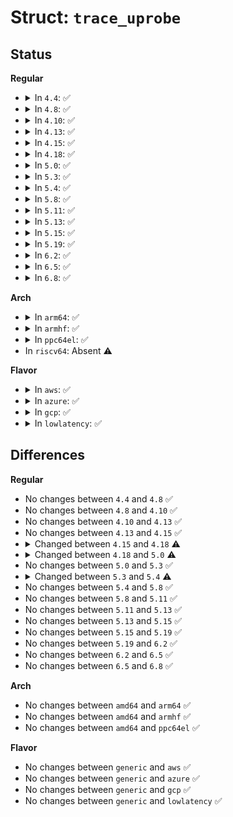 # Struct: <code>trace_uprobe</code>

## Status
<b>Regular</b>
<ul>
<li>
<details>
<summary>In <code>4.4</code>: ✅</summary>

```c
struct trace_uprobe {
    struct list_head list;
    struct trace_uprobe_filter filter;
    struct uprobe_consumer consumer;
    struct inode *inode;
    char *filename;
    long unsigned int offset;
    long unsigned int nhit;
    struct trace_probe tp;
};
```
</details>
</li>
<li>
<details>
<summary>In <code>4.8</code>: ✅</summary>

```c
struct trace_uprobe {
    struct list_head list;
    struct trace_uprobe_filter filter;
    struct uprobe_consumer consumer;
    struct inode *inode;
    char *filename;
    long unsigned int offset;
    long unsigned int nhit;
    struct trace_probe tp;
};
```
</details>
</li>
<li>
<details>
<summary>In <code>4.10</code>: ✅</summary>

```c
struct trace_uprobe {
    struct list_head list;
    struct trace_uprobe_filter filter;
    struct uprobe_consumer consumer;
    struct inode *inode;
    char *filename;
    long unsigned int offset;
    long unsigned int nhit;
    struct trace_probe tp;
};
```
</details>
</li>
<li>
<details>
<summary>In <code>4.13</code>: ✅</summary>

```c
struct trace_uprobe {
    struct list_head list;
    struct trace_uprobe_filter filter;
    struct uprobe_consumer consumer;
    struct inode *inode;
    char *filename;
    long unsigned int offset;
    long unsigned int nhit;
    struct trace_probe tp;
};
```
</details>
</li>
<li>
<details>
<summary>In <code>4.15</code>: ✅</summary>

```c
struct trace_uprobe {
    struct list_head list;
    struct trace_uprobe_filter filter;
    struct uprobe_consumer consumer;
    struct inode *inode;
    char *filename;
    long unsigned int offset;
    long unsigned int nhit;
    struct trace_probe tp;
};
```
</details>
</li>
<li>
<details>
<summary>In <code>4.18</code>: ✅</summary>

```c
struct trace_uprobe {
    struct list_head list;
    struct trace_uprobe_filter filter;
    struct uprobe_consumer consumer;
    struct path path;
    struct inode *inode;
    char *filename;
    long unsigned int offset;
    long unsigned int nhit;
    struct trace_probe tp;
};
```
</details>
</li>
<li>
<details>
<summary>In <code>5.0</code>: ✅</summary>

```c
struct trace_uprobe {
    struct dyn_event devent;
    struct trace_uprobe_filter filter;
    struct uprobe_consumer consumer;
    struct path path;
    struct inode *inode;
    char *filename;
    long unsigned int offset;
    long unsigned int ref_ctr_offset;
    long unsigned int nhit;
    struct trace_probe tp;
};
```
</details>
</li>
<li>
<details>
<summary>In <code>5.3</code>: ✅</summary>

```c
struct trace_uprobe {
    struct dyn_event devent;
    struct trace_uprobe_filter filter;
    struct uprobe_consumer consumer;
    struct path path;
    struct inode *inode;
    char *filename;
    long unsigned int offset;
    long unsigned int ref_ctr_offset;
    long unsigned int nhit;
    struct trace_probe tp;
};
```
</details>
</li>
<li>
<details>
<summary>In <code>5.4</code>: ✅</summary>

```c
struct trace_uprobe {
    struct dyn_event devent;
    struct uprobe_consumer consumer;
    struct path path;
    struct inode *inode;
    char *filename;
    long unsigned int offset;
    long unsigned int ref_ctr_offset;
    long unsigned int nhit;
    struct trace_probe tp;
};
```
</details>
</li>
<li>
<details>
<summary>In <code>5.8</code>: ✅</summary>

```c
struct trace_uprobe {
    struct dyn_event devent;
    struct uprobe_consumer consumer;
    struct path path;
    struct inode *inode;
    char *filename;
    long unsigned int offset;
    long unsigned int ref_ctr_offset;
    long unsigned int nhit;
    struct trace_probe tp;
};
```
</details>
</li>
<li>
<details>
<summary>In <code>5.11</code>: ✅</summary>

```c
struct trace_uprobe {
    struct dyn_event devent;
    struct uprobe_consumer consumer;
    struct path path;
    struct inode *inode;
    char *filename;
    long unsigned int offset;
    long unsigned int ref_ctr_offset;
    long unsigned int nhit;
    struct trace_probe tp;
};
```
</details>
</li>
<li>
<details>
<summary>In <code>5.13</code>: ✅</summary>

```c
struct trace_uprobe {
    struct dyn_event devent;
    struct uprobe_consumer consumer;
    struct path path;
    struct inode *inode;
    char *filename;
    long unsigned int offset;
    long unsigned int ref_ctr_offset;
    long unsigned int nhit;
    struct trace_probe tp;
};
```
</details>
</li>
<li>
<details>
<summary>In <code>5.15</code>: ✅</summary>

```c
struct trace_uprobe {
    struct dyn_event devent;
    struct uprobe_consumer consumer;
    struct path path;
    struct inode *inode;
    char *filename;
    long unsigned int offset;
    long unsigned int ref_ctr_offset;
    long unsigned int nhit;
    struct trace_probe tp;
};
```
</details>
</li>
<li>
<details>
<summary>In <code>5.19</code>: ✅</summary>

```c
struct trace_uprobe {
    struct dyn_event devent;
    struct uprobe_consumer consumer;
    struct path path;
    struct inode *inode;
    char *filename;
    long unsigned int offset;
    long unsigned int ref_ctr_offset;
    long unsigned int nhit;
    struct trace_probe tp;
};
```
</details>
</li>
<li>
<details>
<summary>In <code>6.2</code>: ✅</summary>

```c
struct trace_uprobe {
    struct dyn_event devent;
    struct uprobe_consumer consumer;
    struct path path;
    struct inode *inode;
    char *filename;
    long unsigned int offset;
    long unsigned int ref_ctr_offset;
    long unsigned int nhit;
    struct trace_probe tp;
};
```
</details>
</li>
<li>
<details>
<summary>In <code>6.5</code>: ✅</summary>

```c
struct trace_uprobe {
    struct dyn_event devent;
    struct uprobe_consumer consumer;
    struct path path;
    struct inode *inode;
    char *filename;
    long unsigned int offset;
    long unsigned int ref_ctr_offset;
    long unsigned int nhit;
    struct trace_probe tp;
};
```
</details>
</li>
<li>
<details>
<summary>In <code>6.8</code>: ✅</summary>

```c
struct trace_uprobe {
    struct dyn_event devent;
    struct uprobe_consumer consumer;
    struct path path;
    struct inode *inode;
    char *filename;
    long unsigned int offset;
    long unsigned int ref_ctr_offset;
    long unsigned int nhit;
    struct trace_probe tp;
};
```
</details>
</li>
</ul>
<b>Arch</b>
<ul>
<li>
<details>
<summary>In <code>arm64</code>: ✅</summary>

```c
struct trace_uprobe {
    struct dyn_event devent;
    struct uprobe_consumer consumer;
    struct path path;
    struct inode *inode;
    char *filename;
    long unsigned int offset;
    long unsigned int ref_ctr_offset;
    long unsigned int nhit;
    struct trace_probe tp;
};
```
</details>
</li>
<li>
<details>
<summary>In <code>armhf</code>: ✅</summary>

```c
struct trace_uprobe {
    struct dyn_event devent;
    struct uprobe_consumer consumer;
    struct path path;
    struct inode *inode;
    char *filename;
    long unsigned int offset;
    long unsigned int ref_ctr_offset;
    long unsigned int nhit;
    struct trace_probe tp;
};
```
</details>
</li>
<li>
<details>
<summary>In <code>ppc64el</code>: ✅</summary>

```c
struct trace_uprobe {
    struct dyn_event devent;
    struct uprobe_consumer consumer;
    struct path path;
    struct inode *inode;
    char *filename;
    long unsigned int offset;
    long unsigned int ref_ctr_offset;
    long unsigned int nhit;
    struct trace_probe tp;
};
```
</details>
</li>
<li>
In <code>riscv64</code>: Absent ⚠️
</li>
</ul>
<b>Flavor</b>
<ul>
<li>
<details>
<summary>In <code>aws</code>: ✅</summary>

```c
struct trace_uprobe {
    struct dyn_event devent;
    struct uprobe_consumer consumer;
    struct path path;
    struct inode *inode;
    char *filename;
    long unsigned int offset;
    long unsigned int ref_ctr_offset;
    long unsigned int nhit;
    struct trace_probe tp;
};
```
</details>
</li>
<li>
<details>
<summary>In <code>azure</code>: ✅</summary>

```c
struct trace_uprobe {
    struct dyn_event devent;
    struct uprobe_consumer consumer;
    struct path path;
    struct inode *inode;
    char *filename;
    long unsigned int offset;
    long unsigned int ref_ctr_offset;
    long unsigned int nhit;
    struct trace_probe tp;
};
```
</details>
</li>
<li>
<details>
<summary>In <code>gcp</code>: ✅</summary>

```c
struct trace_uprobe {
    struct dyn_event devent;
    struct uprobe_consumer consumer;
    struct path path;
    struct inode *inode;
    char *filename;
    long unsigned int offset;
    long unsigned int ref_ctr_offset;
    long unsigned int nhit;
    struct trace_probe tp;
};
```
</details>
</li>
<li>
<details>
<summary>In <code>lowlatency</code>: ✅</summary>

```c
struct trace_uprobe {
    struct dyn_event devent;
    struct uprobe_consumer consumer;
    struct path path;
    struct inode *inode;
    char *filename;
    long unsigned int offset;
    long unsigned int ref_ctr_offset;
    long unsigned int nhit;
    struct trace_probe tp;
};
```
</details>
</li>
</ul>

## Differences
<b>Regular</b>
<ul>
<li>
No changes between <code>4.4</code> and <code>4.8</code> ✅
</li>
<li>
No changes between <code>4.8</code> and <code>4.10</code> ✅
</li>
<li>
No changes between <code>4.10</code> and <code>4.13</code> ✅
</li>
<li>
No changes between <code>4.13</code> and <code>4.15</code> ✅
</li>
<li>
<details>
<summary>Changed between <code>4.15</code> and <code>4.18</code> ⚠️</summary>
<ul>
<li>
<b>Field added. </b>
<code>struct path path</code>
</li>
</ul>
</details>
</li>
<li>
<details>
<summary>Changed between <code>4.18</code> and <code>5.0</code> ⚠️</summary>
<ul>
<li>
<b>Field added. </b>
<code>struct dyn_event devent</code>
</li>
<li>
<b>Field added. </b>
<code>long unsigned int ref_ctr_offset</code>
</li>
<li>
<b>Field removed. </b>
<code>struct list_head list</code>
</li>
</ul>
</details>
</li>
<li>
No changes between <code>5.0</code> and <code>5.3</code> ✅
</li>
<li>
<details>
<summary>Changed between <code>5.3</code> and <code>5.4</code> ⚠️</summary>
<ul>
<li>
<b>Field removed. </b>
<code>struct trace_uprobe_filter filter</code>
</li>
</ul>
</details>
</li>
<li>
No changes between <code>5.4</code> and <code>5.8</code> ✅
</li>
<li>
No changes between <code>5.8</code> and <code>5.11</code> ✅
</li>
<li>
No changes between <code>5.11</code> and <code>5.13</code> ✅
</li>
<li>
No changes between <code>5.13</code> and <code>5.15</code> ✅
</li>
<li>
No changes between <code>5.15</code> and <code>5.19</code> ✅
</li>
<li>
No changes between <code>5.19</code> and <code>6.2</code> ✅
</li>
<li>
No changes between <code>6.2</code> and <code>6.5</code> ✅
</li>
<li>
No changes between <code>6.5</code> and <code>6.8</code> ✅
</li>
</ul>
<b>Arch</b>
<ul>
<li>
No changes between <code>amd64</code> and <code>arm64</code> ✅
</li>
<li>
No changes between <code>amd64</code> and <code>armhf</code> ✅
</li>
<li>
No changes between <code>amd64</code> and <code>ppc64el</code> ✅
</li>
</ul>
<b>Flavor</b>
<ul>
<li>
No changes between <code>generic</code> and <code>aws</code> ✅
</li>
<li>
No changes between <code>generic</code> and <code>azure</code> ✅
</li>
<li>
No changes between <code>generic</code> and <code>gcp</code> ✅
</li>
<li>
No changes between <code>generic</code> and <code>lowlatency</code> ✅
</li>
</ul>
